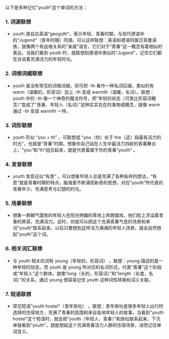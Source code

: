 以下是多种记忆“youth”这个单词的方法：
### 1. 词源联想
 - youth 源自古英语“geoguth”，表示年轻、青春时期，与现代德语中的“Jugend”（青年时期）同源。可以这样联想：英语和德语同属日耳曼语族，就像两个有血缘关系的“亲戚”语言，它们对于“青春”这一概念有着相似的表达，当我们看到 youth 时，就联想到德语中类似的“Jugend”，记住它们都在诉说着充满活力的年轻时光。 
### 2. 词根词缀联想
 - youth 虽没有常见的词根词缀，但可把 -th 看作一种名词后缀，类似的有 warm（温暖的，形容词）加上 -th 变成 warmth（温暖，名词）。联想：youth 中的 -th 像一个神奇的魔法符号，把“年轻的状态（可类比形容词概念）”变成了“青春、年轻人（名词）”这种实实在在的事物或概念，就像 warm 通过 -th 变成 warmth 一样。 
### 3. 词形联想
 - youth 形似 “you + th” ，可联想成 “you（你）处于 the（这）段最有活力的时光”，也就是“青春”时期。想象你自己站在人生中最活力四射的青春舞台上，“you”和“th”组合起来，就是代表着属于你的青春“youth” 。 
### 4. 发音联想
 - youth 发音近似“有思” 。可以想象年轻人总是充满了各种各样的想法，“有思”就是青春时期的特点，脑海里不断涌现新奇的思想，对应“youth”所代表的青春年少，充满思考与幻想的时光。 
### 5. 场景联想
 - 想象一群朝气蓬勃的年轻人在阳光明媚的草地上奔跑嬉戏，他们脸上洋溢着青春的笑容，充满活力。这时，你就可以把这个充满青春气息的场景和单词“youth”联系起来，以后只要想到这样活力满满的年轻人场景，就会自然想起“youth”这个词。 
### 6. 相关词汇联想
 - 与 youth 相关的词有 young（年轻的，形容词） 。联想：young 描述的是一种年轻的状态，而 youth 是 young 所对应的名词形式，代表“青春”这个阶段或“年轻人”这个群体。就像“long（长的，形容词）”和“length（长度，名词）”的关系，通过 young 很容易记住 youth 这种词性转换和词义关联。 
### 7. 短语联想
 - 常见短语“youth hostel”（青年旅社） 。联想：青年旅社是很多年轻人出行时选择的住宿地方，充满了青春的氛围和来自各地年轻人的故事。当看到“youth hostel”这个短语时，就会把“youth（年轻人、青春）”和旅社联系起来，下次单独看到“youth”，就能想起这个充满青春活力人群的住宿场景，进而记住单词含义。 